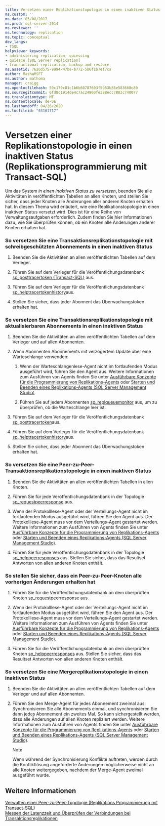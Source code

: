 ```yaml
---
title: Versetzen einer Replikationstopologie in einen inaktiven Status (Replikationsprogrammierung mit Transact-SQL) | Microsoft-Dokumentation
ms.custom: ''
ms.date: 03/08/2017
ms.prod: sql-server-2014
ms.reviewer: ''
ms.technology: replication
ms.topic: conceptual
dev_langs:
- TSQL
helpviewer_keywords:
- administering replication, quiescing
- quiesce [SQL Server replication]
- transactional replication, backup and restore
ms.assetid: 7626d575-9994-47be-b772-5b6f1b7ef7ca
author: MashaMSFT
ms.author: mathoma
manager: craigg
ms.openlocfilehash: 59c179c81c1b6b60787603f5953b85e583668c80
ms.sourcegitcommit: 6fd8c1914de4c7ac24900fe388ecc7883c740077
ms.translationtype: MT
ms.contentlocale: de-DE
ms.lasthandoff: 04/26/2020
ms.locfileid: "63161717"
---
```

# <a name="quiesce-a-replication-topology-replication-transact-sql-programming"></a>Versetzen einer Replikationstopologie in einen inaktiven Status (Replikationsprogrammierung mit Transact-SQL)
   Um das System *in einen inaktiven Status zu versetzen*, beenden Sie alle Aktivitäten in veröffentlichten Tabellen an allen Knoten, und stellen Sie sicher, dass jeder Knoten alle Änderungen aller anderen Knoten erhalten hat. In diesem Thema wird erläutert, wie eine Replikationstopologie in einen inaktiven Status versetzt wird. Dies ist für eine Reihe von Verwaltungsaufgaben erforderlich. Zudem finden Sie hier Informationen dazu, wie Sie überprüfen können, ob ein Knoten alle Änderungen anderer Knoten erhalten hat.  
  
### <a name="to-quiesce-a-transactional-replication-topology-with-read-only-subscriptions"></a>So versetzen Sie eine Transaktionsreplikationstopologie mit schreibgeschützten Abonnements in einen inaktiven Status  
  
1.  Beenden Sie die Aktivitäten an allen veröffentlichten Tabellen auf dem Verleger.  
  
2.  Führen Sie auf dem Verleger für die Veröffentlichungsdatenbank [sp_posttracertoken &#40;Transact-SQL&#41;](/sql/relational-databases/system-stored-procedures/sp-posttracertoken-transact-sql) aus.  
  
3.  Führen Sie auf dem Verleger für die Veröffentlichungsdatenbank [sp_helptracertokenhistory](/sql/relational-databases/system-stored-procedures/sp-helptracertokenhistory-transact-sql)aus.  
  
4.  Stellen Sie sicher, dass jeder Abonnent das Überwachungstoken erhalten hat.  
  
### <a name="to-quiesce-a-transactional-replication-topology-with-updatable-subscriptions"></a>So versetzen Sie eine Transaktionsreplikationstopologie mit aktualisierbaren Abonnements in einen inaktiven Status  
  
1.  Beenden Sie die Aktivitäten an allen veröffentlichten Tabellen auf dem Verleger und auf allen Abonnenten.  
  
2.  Wenn Abonnenten Abonnements mit verzögertem Update über eine Warteschlange verwenden:  
  
    1.  Wenn der Warteschlangenlese-Agent nicht im fortlaufenden Modus ausgeführt wird, führen Sie den Agent aus. Weitere Informationen zum Ausführen von Agents finden Sie unter [Ausführbare Konzepte für die Programmierung von Replikations-Agents](../concepts/replication-agent-executables-concepts.md) oder [Starten und Beenden eines Replikations-Agents &#40;SQL Server Management Studio&#41;](../agents/start-and-stop-a-replication-agent-sql-server-management-studio.md).  
  
    2.  Führen Sie auf jedem Abonnenten [sp_replqueuemonitor](/sql/relational-databases/system-stored-procedures/sp-replqueuemonitor-transact-sql) aus, um zu überprüfen, ob die Warteschlange leer ist.  
  
3.  Führen Sie auf dem Verleger für die Veröffentlichungsdatenbank [sp_posttracertoken](/sql/relational-databases/system-stored-procedures/sp-posttracertoken-transact-sql)aus.  
  
4.  Führen Sie auf dem Verleger für die Veröffentlichungsdatenbank [sp_helptracertokenhistory](/sql/relational-databases/system-stored-procedures/sp-helptracertokenhistory-transact-sql)aus.  
  
5.  Stellen Sie sicher, dass jeder Abonnent das Überwachungstoken erhalten hat.  
  
### <a name="to-quiesce-a-peer-to-peer-transactional-replication-topology"></a>So versetzen Sie eine Peer-zu-Peer-Transaktionsreplikationstopologie in einen inaktiven Status  
  
1.  Beenden Sie die Aktivitäten an allen veröffentlichten Tabellen in allen Knoten.  
  
2.  Führen Sie für jede Veröffentlichungsdatenbank in der Topologie [sp_requestpeerresponse](/sql/relational-databases/system-stored-procedures/sp-requestpeerresponse-transact-sql) aus.  
  
3.  Wenn der Protokolllese-Agent oder der Verteilungs-Agent nicht im fortlaufenden Modus ausgeführt wird, führen Sie den Agent aus. Der Protokolllese-Agent muss vor dem Verteilungs-Agent gestartet werden. Weitere Informationen zum Ausführen von Agents finden Sie unter [Ausführbare Konzepte für die Programmierung von Replikations-Agents](../concepts/replication-agent-executables-concepts.md) oder [Starten und Beenden eines Replikations-Agents &#40;SQL Server Management Studio&#41;](../agents/start-and-stop-a-replication-agent-sql-server-management-studio.md).  
  
4.  Führen Sie für jede Veröffentlichungsdatenbank in der Topologie [sp_helppeerresponses](/sql/relational-databases/system-stored-procedures/sp-helppeerresponses-transact-sql) aus. Stellen Sie sicher, dass das Resultset Antworten von allen anderen Knoten enthält.  
  
### <a name="to-ensure-a-peer-to-peer-node-has-received-all-prior-changes"></a>So stellen Sie sicher, dass ein Peer-zu-Peer-Knoten alle vorherigen Änderungen erhalten hat  
  
1.  Führen Sie für die Veröffentlichungsdatenbank an dem überprüften Knoten [sp_requestpeerresponse](/sql/relational-databases/system-stored-procedures/sp-requestpeerresponse-transact-sql) aus.  
  
2.  Wenn der Protokolllese-Agent oder der Verteilungs-Agent nicht im fortlaufenden Modus ausgeführt wird, führen Sie den Agent aus. Der Protokolllese-Agent muss vor dem Verteilungs-Agent gestartet werden. Weitere Informationen zum Ausführen von Agents finden Sie unter [Ausführbare Konzepte für die Programmierung von Replikations-Agents](../concepts/replication-agent-executables-concepts.md) oder [Starten und Beenden eines Replikations-Agents &#40;SQL Server Management Studio&#41;](../agents/start-and-stop-a-replication-agent-sql-server-management-studio.md).  
  
3.  Führen Sie für die Veröffentlichungsdatenbank an dem überprüften Knoten [sp_helppeerresponses](/sql/relational-databases/system-stored-procedures/sp-helppeerresponses-transact-sql) aus. Stellen Sie sicher, dass das Resultset Antworten von allen anderen Knoten enthält.  
  
### <a name="to-quiesce-a-merge-replication-topology"></a>So versetzen Sie eine Mergereplikationstopologie in einen inaktiven Status  
  
1.  Beenden Sie die Aktivitäten an allen veröffentlichten Tabellen auf dem Verleger und auf allen Abonnenten.  
  
2.  Führen Sie den Merge-Agent für jedes Abonnement zweimal aus: Synchronisieren Sie alle Abonnements einmal, und synchronisieren Sie dann jedes Abonnement ein zweites Mal. So kann sichergestellt werden, dass alle Änderungen auf allen Knoten repliziert werden. Weitere Informationen zum Ausführen von Agents finden Sie unter [Ausführbare Konzepte für die Programmierung von Replikations-Agents](../concepts/replication-agent-executables-concepts.md) oder [Starten und Beenden eines Replikations-Agents &#40;SQL Server Management Studio&#41;](../agents/start-and-stop-a-replication-agent-sql-server-management-studio.md).  
  
    > [!NOTE]  
    >  Wenn während der Synchronisierung Konflikte auftreten, werden durch die Konfliktlösung angeforderte Änderungen möglicherweise nicht an alle Knoten weitergegeben, nachdem der Merge-Agent zweimal ausgeführt wurde.  
  
## <a name="see-also"></a>Weitere Informationen  
 [Verwalten einer Peer-zu-Peer-Topologie &#40;Replikations Programmierung mit Transact-SQL&#41;](administer-a-peer-to-peer-topology-replication-transact-sql-programming.md)   
 [Messen der Latenzzeit und Überprüfen der Verbindungen bei Transaktionsreplikationen](../monitor/measure-latency-and-validate-connections-for-transactional-replication.md)  
  
  
